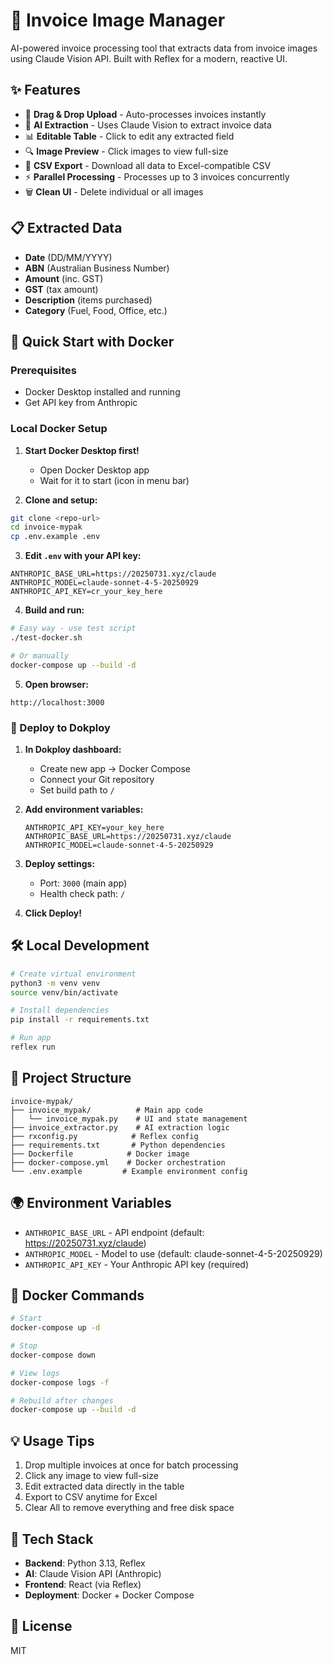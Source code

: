 # 📸 Invoice Image Manager

AI-powered invoice processing tool that extracts data from invoice images using Claude Vision API. Built with Reflex for a modern, reactive UI.

## ✨ Features

- 🚀 **Drag & Drop Upload** - Auto-processes invoices instantly
- 🤖 **AI Extraction** - Uses Claude Vision to extract invoice data
- 📊 **Editable Table** - Click to edit any extracted field
- 🔍 **Image Preview** - Click images to view full-size
- 💾 **CSV Export** - Download all data to Excel-compatible CSV
- ⚡ **Parallel Processing** - Processes up to 3 invoices concurrently
- 🗑️ **Clean UI** - Delete individual or all images

## 📋 Extracted Data

- **Date** (DD/MM/YYYY)
- **ABN** (Australian Business Number)
- **Amount** (inc. GST)
- **GST** (tax amount)
- **Description** (items purchased)
- **Category** (Fuel, Food, Office, etc.)

## 🚀 Quick Start with Docker

### Prerequisites
- Docker Desktop installed and running
- Get API key from Anthropic

### Local Docker Setup

1. **Start Docker Desktop first!**
   - Open Docker Desktop app
   - Wait for it to start (icon in menu bar)

2. **Clone and setup:**
```bash
git clone <repo-url>
cd invoice-mypak
cp .env.example .env
```

3. **Edit `.env` with your API key:**
```env
ANTHROPIC_BASE_URL=https://20250731.xyz/claude
ANTHROPIC_MODEL=claude-sonnet-4-5-20250929
ANTHROPIC_API_KEY=cr_your_key_here
```

4. **Build and run:**
```bash
# Easy way - use test script
./test-docker.sh

# Or manually
docker-compose up --build -d
```

5. **Open browser:**
```
http://localhost:3000
```

### 🚢 Deploy to Dokploy

1. **In Dokploy dashboard:**
   - Create new app → Docker Compose
   - Connect your Git repository
   - Set build path to `/`

2. **Add environment variables:**
   ```
   ANTHROPIC_API_KEY=your_key_here
   ANTHROPIC_BASE_URL=https://20250731.xyz/claude
   ANTHROPIC_MODEL=claude-sonnet-4-5-20250929
   ```

3. **Deploy settings:**
   - Port: `3000` (main app)
   - Health check path: `/`

4. **Click Deploy!**

## 🛠️ Local Development

```bash
# Create virtual environment
python3 -m venv venv
source venv/bin/activate

# Install dependencies
pip install -r requirements.txt

# Run app
reflex run
```

## 📁 Project Structure

```
invoice-mypak/
├── invoice_mypak/          # Main app code
│   └── invoice_mypak.py    # UI and state management
├── invoice_extractor.py    # AI extraction logic
├── rxconfig.py            # Reflex config
├── requirements.txt       # Python dependencies
├── Dockerfile            # Docker image
├── docker-compose.yml    # Docker orchestration
└── .env.example         # Example environment config
```

## 🌍 Environment Variables

- `ANTHROPIC_BASE_URL` - API endpoint (default: https://20250731.xyz/claude)
- `ANTHROPIC_MODEL` - Model to use (default: claude-sonnet-4-5-20250929)
- `ANTHROPIC_API_KEY` - Your Anthropic API key (required)

## 🐳 Docker Commands

```bash
# Start
docker-compose up -d

# Stop
docker-compose down

# View logs
docker-compose logs -f

# Rebuild after changes
docker-compose up --build -d
```

## 💡 Usage Tips

1. Drop multiple invoices at once for batch processing
2. Click any image to view full-size
3. Edit extracted data directly in the table
4. Export to CSV anytime for Excel
5. Clear All to remove everything and free disk space

## 🔧 Tech Stack

- **Backend**: Python 3.13, Reflex
- **AI**: Claude Vision API (Anthropic)
- **Frontend**: React (via Reflex)
- **Deployment**: Docker + Docker Compose

## 📝 License

MIT
